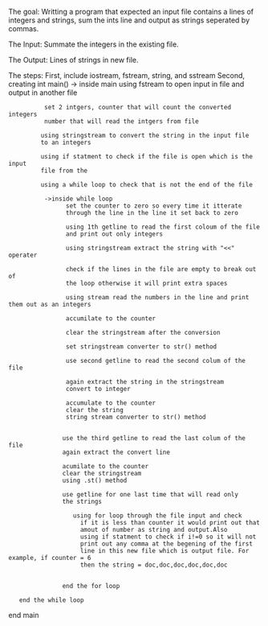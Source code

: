 The goal: Writting a program that expected an input file contains
          a lines of integers and strings, sum the ints line and output
          as strings seperated by commas.

The Input: Summate the integers in the existing file.

The Output: Lines of strings in new file.

The steps:
          First, include iostream, fstream, string, and sstream
          Second, creating int main()
          -> inside main
              using fstream to open input in file and output in another file
              
              set 2 intgers, counter that will count the converted integers
              number that will read the intgers from file
              
             using stringstream to convert the string in the input file
             to an integers
        
             using if statment to check if the file is open which is the input 
             file from the
             
             using a while loop to check that is not the end of the file
                
              ->inside while loop
                    set the counter to zero so every time it itterate 
                    through the line in the line it set back to zero

                    using 1th getline to read the first coloum of the file
                    and print out only integers
                    
                    using stringstream extract the string with "<<" operater
             
                    check if the lines in the file are empty to break out of 
                    the loop otherwise it will print extra spaces

                    using stream read the numbers in the line and print them out as an integers
                 
                    accumilate to the counter
    
                    clear the stringstream after the conversion
            
                    set stringstream converter to str() method
                     
                    use second getline to read the second colum of the file
                    
                    again extract the string in the stringstream
                    convert to integer
                    
                    accumulate to the counter
                    clear the string
                    string stream converter to str() method

                    
                   use the third getline to read the last colum of the file
                   again extract the convert line
                   
                   acumilate to the counter
                   clear the stringstream
                   using .st() method
                   
                   use getline for one last time that will read only
                   the strings
                   
                      using for loop through the file input and check
                        if it is less than counter it would print out that 
                        amout of number as string and output.Also
                        using if statment to check if i!=0 so it will not 
                        print out any comma at the begening of the first
                        line in this new file which is output file. For example, if counter = 6
                        then the string = doc,doc,doc,doc,doc,doc
                      
                      
                   end the for loop

       end the while loop

end main
               
                    
             
